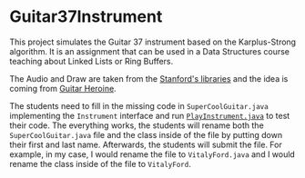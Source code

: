 # Guitar37Instrument

This project simulates the Guitar 37 instrument based on the Karplus-Strong algorithm. It is an assignment that can be used in a Data Structures course teaching about Linked Lists or Ring Buffers.

The Audio and Draw are taken from the [Stanford's libraries](https://introcs.cs.princeton.edu/java/stdlib/) and the idea is coming from [Guitar Heroine](http://nifty.stanford.edu/2012/wayne-guitar-heroine/).

The students need to fill in the missing code in `SuperCoolGuitar.java` implementing the `Instrument` interface and run [`PlayInstrument.java`](PlayInstrument.java) to test their code. The everything works, the students will rename both the `SuperCoolGuitar.java` file and the class inside of the file by putting down their first and last name. Afterwards, the students will submit the file. For example, in my case, I would rename the file to `VitalyFord.java` and I would rename the class inside of the file to `VitalyFord`.
